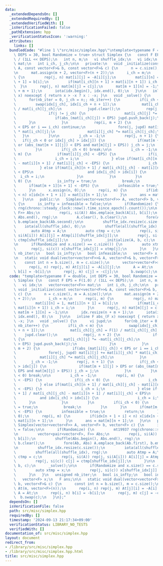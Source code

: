 ```yaml
---
data:
  _extendedDependsOn: []
  _extendedRequiredBy: []
  _extendedVerifiedWith: []
  _isVerificationFailed: false
  _pathExtension: hpp
  _verificationStatusIcon: ':warning:'
  attributes:
    links: []
  bundledCode: "#line 1 \"src/misc/simplex.hpp\"\ntemplate<typename F = double, int\
    \ DEPS = 30, bool Randomize = true> struct Simplex {\n   const F EPS = F(1.0)\
    \ / (1LL << DEPS);\n   int n, m;\n   vi shuffle_idx;\n   vi idx;\n   vector<vector<F>>\
    \ mat;\n   int i_ch, j_ch;\n\n   private:\n   void _initialize(const vector<vector<F>>&\
    \ A, const vector<F>& b, const vector<F>& c) {\n      n = c.size(), m = A.size();\n\
    \n      mat.assign(m + 2, vector<F>(n + 2));\n      i_ch = m;\n      rep(i, m)\
    \ {\n         rep(j, n) mat[i][j] = -A[i][j];\n         mat[i][n] = 1, mat[i][n\
    \ + 1] = b[i];\n         if(mat[i_ch][n + 1] > mat[i][n + 1]) i_ch = i;\n    \
    \  }\n      rep(j, n) mat[m][j] = c[j];\n      mat[m + 1][n] = -1;\n\n      idx.resize(n\
    \ + m + 1);\n      iota(idx.begin(), idx.end(), 0);\n   }\n\n   inline F abs_(F\
    \ x) noexcept { return x > -x ? x : -x; }\n   void _solve() {\n      vi jupd;\n\
    \      for(nb_iter = 0, j_ch = n;; nb_iter++) {\n         if(i_ch < m) {\n   \
    \         swap(idx[j_ch], idx[i_ch + n + 1]);\n            mat[i_ch][j_ch] = F(1)\
    \ / mat[i_ch][j_ch];\n            jupd.clear();\n            rep(j, n + 2) {\n\
    \               if(j != j_ch) {\n                  mat[i_ch][j] *= -mat[i_ch][j_ch];\n\
    \                  if(abs_(mat[i_ch][j]) > EPS) jupd.push_back(j);\n         \
    \      }\n            }\n            rep(i, m + 2) {\n               if(abs_(mat[i][j_ch])\
    \ < EPS or i == i_ch) continue;\n               fore(j, jupd) mat[i][j] += mat[i][j_ch]\
    \ * mat[i_ch][j];\n               mat[i][j_ch] *= mat[i_ch][j_ch];\n         \
    \   }\n         }\n\n         j_ch = -1;\n         rep(j, n + 1) {\n         \
    \   if(j_ch < 0 or idx[j_ch] > idx[j]) {\n               if(mat[m + 1][j] > EPS\
    \ or (abs_(mat[m + 1][j]) < EPS and mat[m][j] > EPS)) j_ch = j;\n            }\n\
    \         }\n         if(j_ch < 0) break;\n\n         i_ch = -1;\n         rep(i,\
    \ m) {\n            if(mat[i][j_ch] < -EPS) {\n               if(i_ch < 0) {\n\
    \                  i_ch = i;\n               } else if(mat[i_ch][n + 1] / mat[i_ch][j_ch]\
    \ - mat[i][n + 1] / mat[i][j_ch] < -EPS) {\n                  i_ch = i;\n    \
    \           } else if(mat[i_ch][n + 1] / mat[i_ch][j_ch] - mat[i][n + 1] / mat[i][j_ch]\
    \ < EPS\n                         and idx[i_ch] > idx[i]) {\n                \
    \  i_ch = i;\n               }\n            }\n         }\n         if(i_ch <\
    \ 0) {\n            is_infty = true;\n            break;\n         }\n      }\n\
    \      if(mat[m + 1][n + 1] < -EPS) {\n         infeasible = true;\n         return;\n\
    \      }\n      x.assign(n, 0);\n      rep(i, m) {\n         if(idx[n + 1 + i]\
    \ < n) x[idx[n + 1 + i]] = mat[i][n + 1];\n      }\n      ans = mat[m][n + 1];\n\
    \   }\n\n   public:\n   Simplex(vector<vector<F>> A, vector<F> b, vector<F> c)\
    \ {\n      is_infty = infeasible = false;\n\n      if(Randomize) {\n         mt19937\
    \ rng(chrono::steady_clock::now().time_since_epoch().count());\n\n         vector<pair<vector<F>,\
    \ F>> Abs;\n         rep(i, si(A)) Abs.emplace_back(A[i], b[i]);\n         shuffle(Abs.begin(),\
    \ Abs.end(), rng);\n         A.clear(), b.clear();\n         fore(Ab, Abs) A.emplace_back(Ab.first),\
    \ b.emplace_back(Ab.second);\n\n         shuffle_idx.resize(c.size());\n     \
    \    iota(all(shuffle_idx), 0);\n         shuffle(all(shuffle_idx), rng);\n  \
    \       auto Atmp = A;\n         auto ctmp = c;\n         rep(i, si(A)) rep(j,\
    \ si(A[i])) A[i][j] = Atmp[i][shuffle_idx[j]];\n         rep(j, si(c)) c[j] =\
    \ ctmp[shuffle_idx[j]];\n      }\n\n      _initialize(A, b, c);\n      _solve();\n\
    \n      if(Randomize and x.size() == c.size()) {\n         auto xtmp = x;\n  \
    \       rep(j, si(c)) x[shuffle_idx[j]] = xtmp[j];\n      }\n   }\n   unsigned\
    \ nb_iter;\n   bool is_infty;\n   bool infeasible;\n   vector<F> x;\n   F ans;\n\
    \n   static void dual(vector<vector<F>>& A, vector<F>& b, vector<F>& c) {\n  \
    \    const int n = b.size(), m = c.size();\n      vector<vector<F>> At(m, vector<F>(n));\n\
    \      rep(i, n) rep(j, m) At[j][i] = -A[i][j];\n      A = At;\n      rep(i, n)\
    \ b[i] = -b[i];\n      rep(j, m) c[j] = -c[j];\n      b.swap(c);\n   }\n};\n"
  code: "template<typename F = double, int DEPS = 30, bool Randomize = true> struct\
    \ Simplex {\n   const F EPS = F(1.0) / (1LL << DEPS);\n   int n, m;\n   vi shuffle_idx;\n\
    \   vi idx;\n   vector<vector<F>> mat;\n   int i_ch, j_ch;\n\n   private:\n  \
    \ void _initialize(const vector<vector<F>>& A, const vector<F>& b, const vector<F>&\
    \ c) {\n      n = c.size(), m = A.size();\n\n      mat.assign(m + 2, vector<F>(n\
    \ + 2));\n      i_ch = m;\n      rep(i, m) {\n         rep(j, n) mat[i][j] = -A[i][j];\n\
    \         mat[i][n] = 1, mat[i][n + 1] = b[i];\n         if(mat[i_ch][n + 1] >\
    \ mat[i][n + 1]) i_ch = i;\n      }\n      rep(j, n) mat[m][j] = c[j];\n     \
    \ mat[m + 1][n] = -1;\n\n      idx.resize(n + m + 1);\n      iota(idx.begin(),\
    \ idx.end(), 0);\n   }\n\n   inline F abs_(F x) noexcept { return x > -x ? x :\
    \ -x; }\n   void _solve() {\n      vi jupd;\n      for(nb_iter = 0, j_ch = n;;\
    \ nb_iter++) {\n         if(i_ch < m) {\n            swap(idx[j_ch], idx[i_ch\
    \ + n + 1]);\n            mat[i_ch][j_ch] = F(1) / mat[i_ch][j_ch];\n        \
    \    jupd.clear();\n            rep(j, n + 2) {\n               if(j != j_ch)\
    \ {\n                  mat[i_ch][j] *= -mat[i_ch][j_ch];\n                  if(abs_(mat[i_ch][j])\
    \ > EPS) jupd.push_back(j);\n               }\n            }\n            rep(i,\
    \ m + 2) {\n               if(abs_(mat[i][j_ch]) < EPS or i == i_ch) continue;\n\
    \               fore(j, jupd) mat[i][j] += mat[i][j_ch] * mat[i_ch][j];\n    \
    \           mat[i][j_ch] *= mat[i_ch][j_ch];\n            }\n         }\n\n  \
    \       j_ch = -1;\n         rep(j, n + 1) {\n            if(j_ch < 0 or idx[j_ch]\
    \ > idx[j]) {\n               if(mat[m + 1][j] > EPS or (abs_(mat[m + 1][j]) <\
    \ EPS and mat[m][j] > EPS)) j_ch = j;\n            }\n         }\n         if(j_ch\
    \ < 0) break;\n\n         i_ch = -1;\n         rep(i, m) {\n            if(mat[i][j_ch]\
    \ < -EPS) {\n               if(i_ch < 0) {\n                  i_ch = i;\n    \
    \           } else if(mat[i_ch][n + 1] / mat[i_ch][j_ch] - mat[i][n + 1] / mat[i][j_ch]\
    \ < -EPS) {\n                  i_ch = i;\n               } else if(mat[i_ch][n\
    \ + 1] / mat[i_ch][j_ch] - mat[i][n + 1] / mat[i][j_ch] < EPS\n              \
    \           and idx[i_ch] > idx[i]) {\n                  i_ch = i;\n         \
    \      }\n            }\n         }\n         if(i_ch < 0) {\n            is_infty\
    \ = true;\n            break;\n         }\n      }\n      if(mat[m + 1][n + 1]\
    \ < -EPS) {\n         infeasible = true;\n         return;\n      }\n      x.assign(n,\
    \ 0);\n      rep(i, m) {\n         if(idx[n + 1 + i] < n) x[idx[n + 1 + i]] =\
    \ mat[i][n + 1];\n      }\n      ans = mat[m][n + 1];\n   }\n\n   public:\n  \
    \ Simplex(vector<vector<F>> A, vector<F> b, vector<F> c) {\n      is_infty = infeasible\
    \ = false;\n\n      if(Randomize) {\n         mt19937 rng(chrono::steady_clock::now().time_since_epoch().count());\n\
    \n         vector<pair<vector<F>, F>> Abs;\n         rep(i, si(A)) Abs.emplace_back(A[i],\
    \ b[i]);\n         shuffle(Abs.begin(), Abs.end(), rng);\n         A.clear(),\
    \ b.clear();\n         fore(Ab, Abs) A.emplace_back(Ab.first), b.emplace_back(Ab.second);\n\
    \n         shuffle_idx.resize(c.size());\n         iota(all(shuffle_idx), 0);\n\
    \         shuffle(all(shuffle_idx), rng);\n         auto Atmp = A;\n         auto\
    \ ctmp = c;\n         rep(i, si(A)) rep(j, si(A[i])) A[i][j] = Atmp[i][shuffle_idx[j]];\n\
    \         rep(j, si(c)) c[j] = ctmp[shuffle_idx[j]];\n      }\n\n      _initialize(A,\
    \ b, c);\n      _solve();\n\n      if(Randomize and x.size() == c.size()) {\n\
    \         auto xtmp = x;\n         rep(j, si(c)) x[shuffle_idx[j]] = xtmp[j];\n\
    \      }\n   }\n   unsigned nb_iter;\n   bool is_infty;\n   bool infeasible;\n\
    \   vector<F> x;\n   F ans;\n\n   static void dual(vector<vector<F>>& A, vector<F>&\
    \ b, vector<F>& c) {\n      const int n = b.size(), m = c.size();\n      vector<vector<F>>\
    \ At(m, vector<F>(n));\n      rep(i, n) rep(j, m) At[j][i] = -A[i][j];\n     \
    \ A = At;\n      rep(i, n) b[i] = -b[i];\n      rep(j, m) c[j] = -c[j];\n    \
    \  b.swap(c);\n   }\n};"
  dependsOn: []
  isVerificationFile: false
  path: src/misc/simplex.hpp
  requiredBy: []
  timestamp: '2024-09-13 21:17:34+09:00'
  verificationStatus: LIBRARY_NO_TESTS
  verifiedWith: []
documentation_of: src/misc/simplex.hpp
layout: document
redirect_from:
- /library/src/misc/simplex.hpp
- /library/src/misc/simplex.hpp.html
title: src/misc/simplex.hpp
---
```

